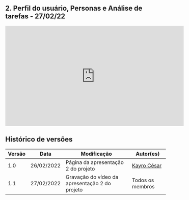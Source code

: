 ## 2.  Perfil do usuário, Personas e Análise de tarefas - 27/02/22

<div align="center">
    <iframe width="560" height="315" src="https://www.youtube.com/embed/smqPrWqkr2g" title="YouTube video player" frameborder="0" allow="accelerometer; autoplay; clipboard-write; encrypted-media; gyroscope; picture-in-picture" allowfullscreen></iframe>
</div>

## Histórico de versões
| Versão | Data | Modificação | Autor(es) |
|--|--|--|--|
| 1.0 | 26/02/2022 | Página da apresentação 2 do projeto |[Kayro César](https://github.com/kayrocesar) |
| 1.1 | 27/02/2022 | Gravação do vídeo da apresentação 2 do projeto | Todos os membros